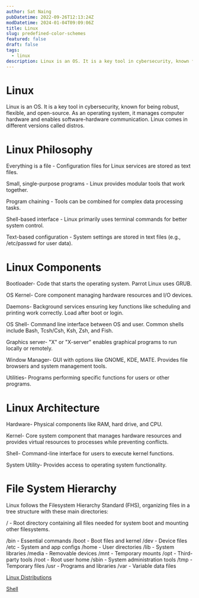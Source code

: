 ```yaml
---
author: Sat Naing
pubDatetime: 2022-09-26T12:13:24Z
modDatetime: 2024-01-04T09:09:06Z
title: Linux 
slug: predefined-color-schemes
featured: false
draft: false
tags:
  - linux
description: Linux is an OS. It is a key tool in cybersecurity, known for being robust, flexible, and open-source. As an operating system, it manages computer hardware and enables software-hardware communication. Linux comes in different versions called distros.
---
```


# Linux

Linux is an OS. It is a key tool in cybersecurity, known for being robust, flexible, and open-source. As an operating system, it manages computer hardware and enables software-hardware communication. Linux comes in different versions called distros.

# Linux Philosophy

Everything is a file - Configuration files for Linux services are stored as text files.

Small, single-purpose programs - Linux provides modular tools that work together.

Program chaining - Tools can be combined for complex data processing tasks.

Shell-based interface - Linux primarily uses terminal commands for better system control.

Text-based configuration - System settings are stored in text files (e.g., /etc/passwd for user data).

# Linux Components

Bootloader- Code that starts the operating system. Parrot Linux uses GRUB.

OS Kernel- Core component managing hardware resources and I/O devices.

Daemons- Background services ensuring key functions like scheduling and printing work correctly. Load after boot or login.

OS Shell- Command line interface between OS and user. Common shells include Bash, Tcsh/Csh, Ksh, Zsh, and Fish.

Graphics server- "X" or "X-server" enables graphical programs to run locally or remotely.

Window Manager- GUI with options like GNOME, KDE, MATE. Provides file browsers and system management tools.

Utilities- Programs performing specific functions for users or other programs.

# Linux Architecture

Hardware- Physical components like RAM, hard drive, and CPU.

Kernel- Core system component that manages hardware resources and provides virtual resources to processes while preventing conflicts.

Shell- Command-line interface for users to execute kernel functions.

System Utility- Provides access to operating system functionality.

# File System Hierarchy

Linux follows the Filesystem Hierarchy Standard (FHS), organizing files in a tree structure with these main directories:

/ - Root directory containing all files needed for system boot and mounting other filesystems.

/bin - Essential commands
/boot - Boot files and kernel
/dev - Device files
/etc - System and app configs
/home - User directories
/lib - System libraries
/media - Removable devices
/mnt - Temporary mounts
/opt - Third-party tools
/root - Root user home
/sbin - System administration tools
/tmp - Temporary files
/usr - Programs and libraries
/var - Variable data files

[Linux Distributions](Linux%20Distributions%201bd74ef1185580b0be2cedbad508b8ce.md)

[Shell](Shell%201c274ef118558053a1b2f3cbe15d24d3.md)